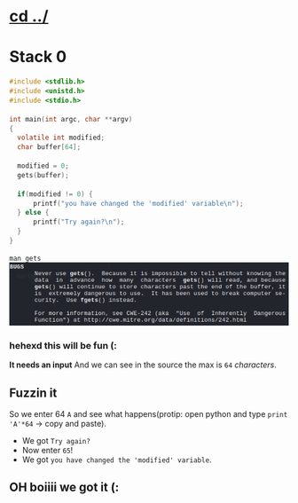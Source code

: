 # [cd ../](../index.md)
# Stack 0
```c
#include <stdlib.h>
#include <unistd.h>
#include <stdio.h>

int main(int argc, char **argv)
{
  volatile int modified;
  char buffer[64];

  modified = 0;
  gets(buffer);

  if(modified != 0) {
      printf("you have changed the 'modified' variable\n");
  } else {
      printf("Try again?\n");
  }
}
```
`man gets`
![gets](gets.png)
### hehexd this will be fun (:
**It needs an input**
And we can see in the source the max is `64` *characters*.

## Fuzzin it

So we enter 64 `A` and see what happens(protip: open python and type `print 'A'*64` -> copy and paste).
- We got `Try again?`
- Now enter `65`!
- We got `you have changed the 'modified' variable`.
## OH boiiii we got it (:
